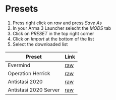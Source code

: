 # Presets

1. Press right click on _raw_ and press _Save As_
1. In your Arma 3 Launcher selecht the _MODS_ tab
1. Click on _PRESET_ in the top right corner
1. Click on _Import_ at the bottom of the list
1. Select the downloaded list

| Preset | Link |
| --- | --- |
| Evermind | [raw](https://raw.githubusercontent.com/Chronophylos/arma/main/presets/Evermind.html) |
| Operation Herrick | [raw](https://raw.githubusercontent.com/Chronophylos/arma/main/presets/Operation%20Herrick.html) |
| Antistasi 2020 | [raw](https://raw.githubusercontent.com/Chronophylos/arma/main/presets/Antistasi%202022.html) |
| Antistasi 2020 Server | [raw](https://raw.githubusercontent.com/Chronophylos/arma/main/presets/Antistasi%202022%20Server.html) |